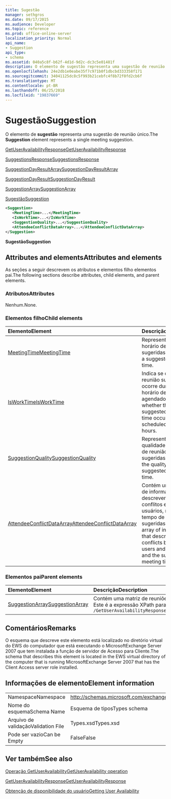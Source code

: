 ```yaml
---
title: Sugestão
manager: sethgros
ms.date: 09/17/2015
ms.audience: Developer
ms.topic: reference
ms.prod: office-online-server
localization_priority: Normal
api_name:
- Suggestion
api_type:
- schema
ms.assetid: 040a5c8f-b62f-4d1d-9d2c-dc3c5e01481f
description: O elemento de sugestão representa uma sugestão de reunião único.
ms.openlocfilehash: 24e2db1e0eabe35f7c971b0f1dbcbd333358f171
ms.sourcegitcommit: 34041125dc8c5f993b21cebfc4f8b72f0fd2cb6f
ms.translationtype: MT
ms.contentlocale: pt-BR
ms.lasthandoff: 06/25/2018
ms.locfileid: "19837669"
---
```

# <a name="suggestion"></a><span data-ttu-id="27180-103">Sugestão</span><span class="sxs-lookup"><span data-stu-id="27180-103">Suggestion</span></span>

<span data-ttu-id="27180-104">O elemento de **sugestão** representa uma sugestão de reunião único.</span><span class="sxs-lookup"><span data-stu-id="27180-104">The **Suggestion** element represents a single meeting suggestion.</span></span> 
  
[<span data-ttu-id="27180-105">GetUserAvailabilityResponse</span><span class="sxs-lookup"><span data-stu-id="27180-105">GetUserAvailabilityResponse</span></span>](getuseravailabilityresponse.md)
  
[<span data-ttu-id="27180-106">SuggestionsResponse</span><span class="sxs-lookup"><span data-stu-id="27180-106">SuggestionsResponse</span></span>](suggestionsresponse.md)
  
[<span data-ttu-id="27180-107">SuggestionDayResultArray</span><span class="sxs-lookup"><span data-stu-id="27180-107">SuggestionDayResultArray</span></span>](suggestiondayresultarray.md)
  
[<span data-ttu-id="27180-108">SuggestionDayResult</span><span class="sxs-lookup"><span data-stu-id="27180-108">SuggestionDayResult</span></span>](suggestiondayresult.md)
  
[<span data-ttu-id="27180-109">SuggestionArray</span><span class="sxs-lookup"><span data-stu-id="27180-109">SuggestionArray</span></span>](suggestionarray.md)
  
[<span data-ttu-id="27180-110">Sugestão</span><span class="sxs-lookup"><span data-stu-id="27180-110">Suggestion</span></span>](suggestion.md)
  
```xml
<Suggestion>
   <MeetingTime>...</MeetingTime>
   <IsWorkTime>...</IsWorkTime>
   <SuggestionQuality>...</SuggestionQuality>
   <AttendeeConflictDataArray>...</AttendeeConflictDataArray>
</Suggestion>
```

 <span data-ttu-id="27180-111">**Sugestão**</span><span class="sxs-lookup"><span data-stu-id="27180-111">**Suggestion**</span></span>
## <a name="attributes-and-elements"></a><span data-ttu-id="27180-112">Attributes and elements</span><span class="sxs-lookup"><span data-stu-id="27180-112">Attributes and elements</span></span>

<span data-ttu-id="27180-113">As seções a seguir descrevem os atributos e elementos filho elementos pai.</span><span class="sxs-lookup"><span data-stu-id="27180-113">The following sections describe attributes, child elements, and parent elements.</span></span>
  
### <a name="attributes"></a><span data-ttu-id="27180-114">Atributos</span><span class="sxs-lookup"><span data-stu-id="27180-114">Attributes</span></span>

<span data-ttu-id="27180-115">Nenhum.</span><span class="sxs-lookup"><span data-stu-id="27180-115">None.</span></span>
  
### <a name="child-elements"></a><span data-ttu-id="27180-116">Elementos filho</span><span class="sxs-lookup"><span data-stu-id="27180-116">Child elements</span></span>

|<span data-ttu-id="27180-117">**Elemento**</span><span class="sxs-lookup"><span data-stu-id="27180-117">**Element**</span></span>|<span data-ttu-id="27180-118">**Descrição**</span><span class="sxs-lookup"><span data-stu-id="27180-118">**Description**</span></span>|
|:-----|:-----|
|[<span data-ttu-id="27180-119">MeetingTime</span><span class="sxs-lookup"><span data-stu-id="27180-119">MeetingTime</span></span>](meetingtime.md) <br/> |<span data-ttu-id="27180-120">Representa um horário de reunião sugeridas.</span><span class="sxs-lookup"><span data-stu-id="27180-120">Represents a suggested meeting time.</span></span>  <br/> |
|[<span data-ttu-id="27180-121">IsWorkTime</span><span class="sxs-lookup"><span data-stu-id="27180-121">IsWorkTime</span></span>](isworktime.md) <br/> |<span data-ttu-id="27180-122">Indica se o horário da reunião sugerido ocorre durante o horário de trabalho agendado.</span><span class="sxs-lookup"><span data-stu-id="27180-122">Represents whether the suggested meeting time occurs during scheduled work hours.</span></span>  <br/> |
|[<span data-ttu-id="27180-123">SuggestionQuality</span><span class="sxs-lookup"><span data-stu-id="27180-123">SuggestionQuality</span></span>](suggestionquality.md) <br/> |<span data-ttu-id="27180-124">Representa a qualidade do tempo de reunião sugeridas.</span><span class="sxs-lookup"><span data-stu-id="27180-124">Represents the quality of the suggested meeting time.</span></span>  <br/> |
|[<span data-ttu-id="27180-125">AttendeeConflictDataArray</span><span class="sxs-lookup"><span data-stu-id="27180-125">AttendeeConflictDataArray</span></span>](attendeeconflictdataarray.md) <br/> |<span data-ttu-id="27180-126">Contém uma matriz de informações que descrevem os conflitos entre usuários, recursos e o tempo de reunião sugeridas.</span><span class="sxs-lookup"><span data-stu-id="27180-126">Contains an array of information that describes conflicts between users and resources and the suggested meeting time.</span></span>  <br/> |
   
### <a name="parent-elements"></a><span data-ttu-id="27180-127">Elementos pai</span><span class="sxs-lookup"><span data-stu-id="27180-127">Parent elements</span></span>

|<span data-ttu-id="27180-128">**Elemento**</span><span class="sxs-lookup"><span data-stu-id="27180-128">**Element**</span></span>|<span data-ttu-id="27180-129">**Descrição**</span><span class="sxs-lookup"><span data-stu-id="27180-129">**Description**</span></span>|
|:-----|:-----|
|[<span data-ttu-id="27180-130">SuggestionArray</span><span class="sxs-lookup"><span data-stu-id="27180-130">SuggestionArray</span></span>](suggestionarray.md) <br/> |<span data-ttu-id="27180-131">Contém uma matriz de reuniões sugeridas.</span><span class="sxs-lookup"><span data-stu-id="27180-131">Contains an array of suggested meeting times.</span></span>  <br/> <span data-ttu-id="27180-132">Este é a expressão XPath para esse elemento:</span><span class="sxs-lookup"><span data-stu-id="27180-132">The following is the XPath expression to this element:</span></span>  <br/>  `/GetUserAvailabilityResponse/SuggestionsResponse/SuggestionDayResultArray/SuggestionDayResult[i]/SuggestionArray` <br/> |
   
## <a name="remarks"></a><span data-ttu-id="27180-133">Comentários</span><span class="sxs-lookup"><span data-stu-id="27180-133">Remarks</span></span>

<span data-ttu-id="27180-134">O esquema que descreve este elemento está localizado no diretório virtual do EWS do computador que está executando o MicrosoftExchange Server 2007 que tem instalada a função de servidor de Acesso para Cliente.</span><span class="sxs-lookup"><span data-stu-id="27180-134">The schema that describes this element is located in the EWS virtual directory of the computer that is running MicrosoftExchange Server 2007 that has the Client Access server role installed.</span></span>
  
## <a name="element-information"></a><span data-ttu-id="27180-135">Informações de elemento</span><span class="sxs-lookup"><span data-stu-id="27180-135">Element information</span></span>

|||
|:-----|:-----|
|<span data-ttu-id="27180-136">Namespace</span><span class="sxs-lookup"><span data-stu-id="27180-136">Namespace</span></span>  <br/> |http://schemas.microsoft.com/exchange/services/2006/types  <br/> |
|<span data-ttu-id="27180-137">Nome do esquema</span><span class="sxs-lookup"><span data-stu-id="27180-137">Schema Name</span></span>  <br/> |<span data-ttu-id="27180-138">Esquema de tipos</span><span class="sxs-lookup"><span data-stu-id="27180-138">Types schema</span></span>  <br/> |
|<span data-ttu-id="27180-139">Arquivo de validação</span><span class="sxs-lookup"><span data-stu-id="27180-139">Validation File</span></span>  <br/> |<span data-ttu-id="27180-140">Types.xsd</span><span class="sxs-lookup"><span data-stu-id="27180-140">Types.xsd</span></span>  <br/> |
|<span data-ttu-id="27180-141">Pode ser vazio</span><span class="sxs-lookup"><span data-stu-id="27180-141">Can be Empty</span></span>  <br/> |<span data-ttu-id="27180-142">False</span><span class="sxs-lookup"><span data-stu-id="27180-142">False</span></span>  <br/> |
   
## <a name="see-also"></a><span data-ttu-id="27180-143">Ver também</span><span class="sxs-lookup"><span data-stu-id="27180-143">See also</span></span>



[<span data-ttu-id="27180-144">Operação GetUserAvailability</span><span class="sxs-lookup"><span data-stu-id="27180-144">GetUserAvailability operation</span></span>](getuseravailability-operation.md)
  
[<span data-ttu-id="27180-145">GetUserAvailabilityResponse</span><span class="sxs-lookup"><span data-stu-id="27180-145">GetUserAvailabilityResponse</span></span>](getuseravailabilityresponse.md)


[<span data-ttu-id="27180-146">Obtenção de disponibilidade do usuário</span><span class="sxs-lookup"><span data-stu-id="27180-146">Getting User Availability</span></span>](http://msdn.microsoft.com/library/d4133fcb-9b0f-4e6b-aadf-a389da83516a%28Office.15%29.aspx)


